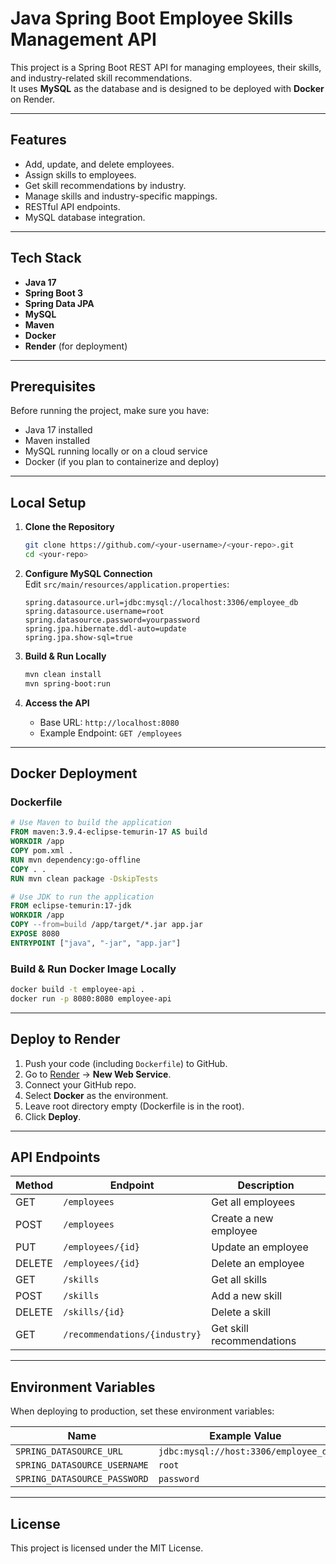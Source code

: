 # Java Spring Boot Employee Skills Management API

This project is a Spring Boot REST API for managing employees, their skills, and industry-related skill recommendations.  
It uses **MySQL** as the database and is designed to be deployed with **Docker** on Render.

---

## Features

- Add, update, and delete employees.
- Assign skills to employees.
- Get skill recommendations by industry.
- Manage skills and industry-specific mappings.
- RESTful API endpoints.
- MySQL database integration.

---

## Tech Stack

- **Java 17**
- **Spring Boot 3**
- **Spring Data JPA**
- **MySQL**
- **Maven**
- **Docker**
- **Render** (for deployment)

---

## Prerequisites

Before running the project, make sure you have:

- Java 17 installed
- Maven installed
- MySQL running locally or on a cloud service
- Docker (if you plan to containerize and deploy)

---

## Local Setup

1. **Clone the Repository**
   ```bash
   git clone https://github.com/<your-username>/<your-repo>.git
   cd <your-repo>
   ```

2. **Configure MySQL Connection**  
   Edit `src/main/resources/application.properties`:
   ```properties
   spring.datasource.url=jdbc:mysql://localhost:3306/employee_db
   spring.datasource.username=root
   spring.datasource.password=yourpassword
   spring.jpa.hibernate.ddl-auto=update
   spring.jpa.show-sql=true
   ```

3. **Build & Run Locally**
   ```bash
   mvn clean install
   mvn spring-boot:run
   ```

4. **Access the API**
   - Base URL: `http://localhost:8080`
   - Example Endpoint: `GET /employees`

---

## Docker Deployment

### Dockerfile
```dockerfile
# Use Maven to build the application
FROM maven:3.9.4-eclipse-temurin-17 AS build
WORKDIR /app
COPY pom.xml .
RUN mvn dependency:go-offline
COPY . .
RUN mvn clean package -DskipTests

# Use JDK to run the application
FROM eclipse-temurin:17-jdk
WORKDIR /app
COPY --from=build /app/target/*.jar app.jar
EXPOSE 8080
ENTRYPOINT ["java", "-jar", "app.jar"]
```

### Build & Run Docker Image Locally
```bash
docker build -t employee-api .
docker run -p 8080:8080 employee-api
```

---

## Deploy to Render

1. Push your code (including `Dockerfile`) to GitHub.
2. Go to [Render](https://render.com) → **New Web Service**.
3. Connect your GitHub repo.
4. Select **Docker** as the environment.
5. Leave root directory empty (Dockerfile is in the root).
6. Click **Deploy**.

---

## API Endpoints

| Method | Endpoint                     | Description                      |
|--------|------------------------------|----------------------------------|
| GET    | `/employees`                  | Get all employees               |
| POST   | `/employees`                  | Create a new employee           |
| PUT    | `/employees/{id}`             | Update an employee              |
| DELETE | `/employees/{id}`             | Delete an employee              |
| GET    | `/skills`                     | Get all skills                  |
| POST   | `/skills`                     | Add a new skill                 |
| DELETE | `/skills/{id}`                | Delete a skill                  |
| GET    | `/recommendations/{industry}` | Get skill recommendations       |

---

## Environment Variables

When deploying to production, set these environment variables:

| Name                   | Example Value                         |
|------------------------|---------------------------------------|
| `SPRING_DATASOURCE_URL`      | `jdbc:mysql://host:3306/employee_db` |
| `SPRING_DATASOURCE_USERNAME` | `root`                            |
| `SPRING_DATASOURCE_PASSWORD` | `password`                        |

---

## License

This project is licensed under the MIT License.
